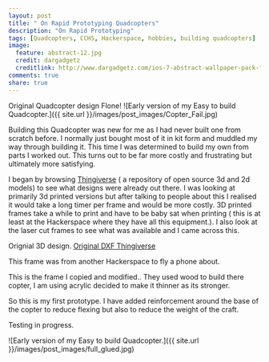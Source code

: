 ```yaml
---
layout: post
title: " On Rapid Prototyping Quadcopters"
description: "On Rapid Prototyping"
tags: [Quadcopters, CCHS, Hackerspace, hobbies, building quadcopters]
image:
  feature: abstract-12.jpg 
  credit: dargadgetz
  creditlink: http://www.dargadgetz.com/ios-7-abstract-wallpaper-pack-for-iphone-5-and-ipod-touch-retina/
comments: true
share: true
---
```


Original Quadcopter design Flone!
![Early version of my Easy to build Quadcopter.]({{ site.url }}/images/post_images/Copter_Fail.jpg)

Building this Quadcopter was new for me as I had never built one from scratch before. I normally just bought most of it in kit form and muddled my way through building it. This time I was determined to build my own from parts I worked out. This turns out to be far more costly and frustrating but ultimately more satisfying. 

I began by browsing [Thingiverse](http://www.thingiverse.com/) ( a repository of open source 3d and 2d models)  to see what designs were already out there. I was looking at primarily 3d printed versions but after talking to people about this I realised it would take a long timer per frame and would be more costly. 3D printed frames take a while to print and have to be baby sat when printing ( this is at least at the Hackerspace where they have all this equipment.). I also look at the laser cut frames to see what was available and I came across this. 

Orignial 3D design.
[Original DXF Thingiverse](http://www.thingiverse.com/thing:113497)

This frame was from another Hackerspace to fly a phone about.

This is the frame I copied and modified.. They used wood to build there copter, I am using acrylic decided to make it thinner as its stronger. 

So this is my first prototype. I have added reinforcement  around the base of the copter to reduce flexing but also to reduce the weight of the craft.

Testing in progress.
 
![Early version of my Easy to build Quadcopter.]({{ site.url }}/images/post_images/full_glued.jpg)

 


